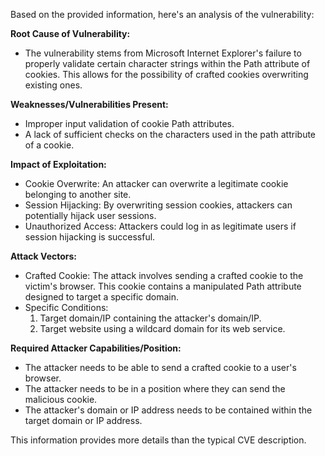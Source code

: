 Based on the provided information, here's an analysis of the vulnerability:

**Root Cause of Vulnerability:**
- The vulnerability stems from Microsoft Internet Explorer's failure to properly validate certain character strings within the Path attribute of cookies. This allows for the possibility of crafted cookies overwriting existing ones.

**Weaknesses/Vulnerabilities Present:**
- Improper input validation of cookie Path attributes.
- A lack of sufficient checks on the characters used in the path attribute of a cookie.

**Impact of Exploitation:**
- Cookie Overwrite: An attacker can overwrite a legitimate cookie belonging to another site.
- Session Hijacking: By overwriting session cookies, attackers can potentially hijack user sessions.
- Unauthorized Access: Attackers could log in as legitimate users if session hijacking is successful.

**Attack Vectors:**
- Crafted Cookie: The attack involves sending a crafted cookie to the victim's browser. This cookie contains a manipulated Path attribute designed to target a specific domain.
- Specific Conditions:
    1.  Target domain/IP containing the attacker's domain/IP.
    2. Target website using a wildcard domain for its web service.

**Required Attacker Capabilities/Position:**
- The attacker needs to be able to send a crafted cookie to a user's browser.
- The attacker needs to be in a position where they can send the malicious cookie.
- The attacker's domain or IP address needs to be contained within the target domain or IP address.

This information provides more details than the typical CVE description.